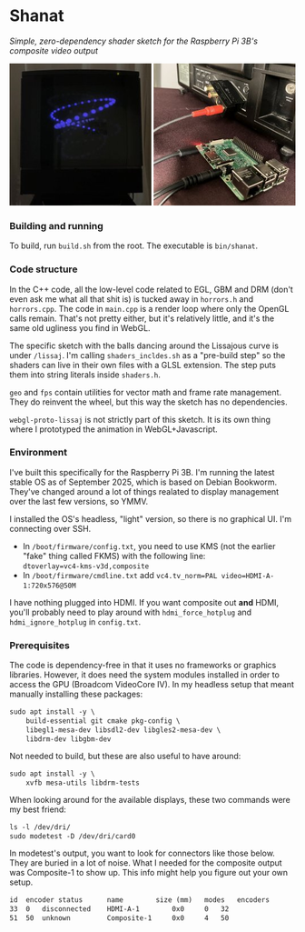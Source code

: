 # Shanat

_Simple, zero-dependency shader sketch for the Raspberry Pi 3B's composite video output_

![](photo-crt.jpg) ![](photo-back.jpg)

### Building and running

To build, run `build.sh` from the root. The executable is `bin/shanat`.

### Code structure

In the C++ code, all the low-level code related to EGL, GBM and DRM (don't even ask me what all that shit is) is tucked away in `horrors.h` and `horrors.cpp`. The code in `main.cpp` is a render loop where only the OpenGL calls remain. That's not pretty either, but it's relatively little, and it's the same old ugliness you find in WebGL.

The specific sketch with the balls dancing around the Lissajous curve is under `/lissaj`. I'm calling `shaders_incldes.sh` as a "pre-build step" so the shaders can live in their own files with a GLSL extension. The step puts them into string literals inside `shaders.h`.

`geo` and `fps` contain utilities for vector math and frame rate management. They do reinvent the wheel, but this way the sketch has no dependencies.

`webgl-proto-lissaj` is not strictly part of this sketch. It is its own thing where I prototyped the animation in WebGL+Javascript.

### Environment

I've built this specifically for the Raspberry Pi 3B. I'm running the latest stable OS as of September 2025, which is based on Debian Bookworm. They've changed around a lot of things realated to display management over the last few versions, so YMMV.

I installed the OS's headless, "light" version, so there is no graphical UI. I'm connecting over SSH.

- In `/boot/firmware/config.txt`, you need to use KMS (not the earlier "fake" thing called FKMS) with the following line:  
 `dtoverlay=vc4-kms-v3d,composite`
- In `/boot/firmware/cmdline.txt` add `vc4.tv_norm=PAL video=HDMI-A-1:720x576@50M`

I have nothing plugged into HDMI. If you want composite out **and** HDMI, you'll probably need to play around with `hdmi_force_hotplug` and `hdmi_ignore_hotplug` in `config.txt`.

### Prerequisites

The code is dependency-free in that it uses no frameworks or graphics libraries. However, it does need the system modules installed in order to access the GPU (Broadcom VideoCore IV). In my headless setup that meant manually installing these packages:

```
sudo apt install -y \
    build-essential git cmake pkg-config \
    libegl1-mesa-dev libsdl2-dev libgles2-mesa-dev \
    libdrm-dev libgbm-dev
```

Not needed to build, but these are also useful to have around:

```
sudo apt install -y \
    xvfb mesa-utils libdrm-tests
```

When looking around for the available displays, these two commands were my best friend:

```
ls -l /dev/dri/
sudo modetest -D /dev/dri/card0
```

In modetest's output, you want to look for connectors like those below. They are buried in a lot of noise. What I needed for the composite output was Composite-1 to show up. This info might help you figure out your own setup.

```
id	encoder	status		name		size (mm)	modes	encoders
33	0	disconnected	HDMI-A-1       	0x0		0	32
51	50	unknown         Composite-1    	0x0		4	50
```


